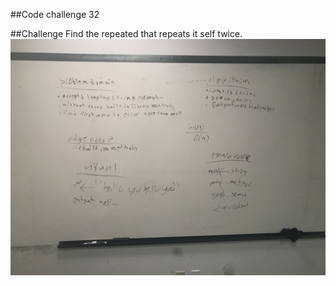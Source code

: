 ##Code challenge 32

##Challenge
Find the repeated that repeats it self twice.
![](../assets/codechallenge32.jpg)